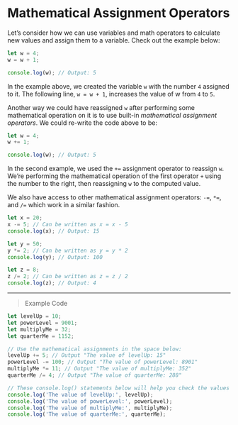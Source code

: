 # Mathematical Assignment Operators

Let’s consider how we can use variables and math operators to calculate new values and assign them to a variable. Check out the example below:
```js
let w = 4;
w = w + 1;

console.log(w); // Output: 5
```
In the example above, we created the variable `w` with the number `4` assigned to it. The following line, `w = w + 1`, increases the value of w from `4` to `5`.

Another way we could have reassigned `w` after performing some mathematical operation on it is to use built-in *mathematical assignment operators*. We could re-write the code above to be:
```js
let w = 4;
w += 1;

console.log(w); // Output: 5
```
In the second example, we used the `+=` assignment operator to reassign `w`. We’re performing the mathematical operation of the first operator `+` using the number to the right, then reassigning `w` to the computed value.

We also have access to other mathematical assignment operators: `-=`, `*=`, and `/=` which work in a similar fashion.
```js
let x = 20;
x -= 5; // Can be written as x = x - 5
console.log(x); // Output: 15

let y = 50;
y *= 2; // Can be written as y = y * 2
console.log(y); // Output: 100

let z = 8;
z /= 2; // Can be written as z = z / 2
console.log(z); // Output: 4
```
---
> Example Code
```js
let levelUp = 10;
let powerLevel = 9001;
let multiplyMe = 32;
let quarterMe = 1152;

// Use the mathematical assignments in the space below:
levelUp += 5; // Output "The value of levelUp: 15"
powerLevel -= 100; // Output "The value of powerLevel: 8901"
multiplyMe *= 11; // Output "The value of multiplyMe: 352"
quarterMe /= 4; // Output "The value of quarterMe: 288"

// These console.log() statements below will help you check the values of the variables.
console.log('The value of levelUp:', levelUp); 
console.log('The value of powerLevel:', powerLevel); 
console.log('The value of multiplyMe:', multiplyMe); 
console.log('The value of quarterMe:', quarterMe);
```